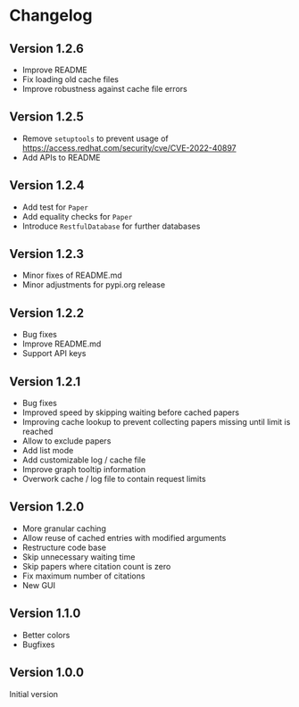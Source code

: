 # Changelog

## Version 1.2.6
- Improve README
- Fix loading old cache files
- Improve robustness against cache file errors

## Version 1.2.5
- Remove `setuptools` to prevent usage of https://access.redhat.com/security/cve/CVE-2022-40897
- Add APIs to README

## Version 1.2.4
- Add test for `Paper`
- Add equality checks for `Paper`
- Introduce `RestfulDatabase` for further databases

## Version 1.2.3

- Minor fixes of README.md
- Minor adjustments for pypi.org release

## Version 1.2.2

- Bug fixes
- Improve README.md
- Support API keys

## Version 1.2.1

- Bug fixes
- Improved speed by skipping waiting before cached papers
- Improving cache lookup to prevent collecting papers missing until limit is reached
- Allow to exclude papers
- Add list mode
- Add customizable log / cache file
- Improve graph tooltip information
- Overwork cache / log file to contain request limits

## Version 1.2.0

- More granular caching
- Allow reuse of cached entries with modified arguments
- Restructure code base
- Skip unnecessary waiting time
- Skip papers where citation count is zero
- Fix maximum number of citations
- New GUI

## Version 1.1.0

- Better colors
- Bugfixes

## Version 1.0.0

Initial version
